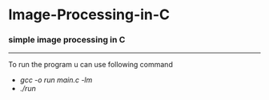 # Image-Processing-in-C
### simple image processing in C
<hr>
To run the program u can use following command<br>
<ul>
  <li><em>gcc -o run main.c -lm</em></li>
  <li><em>./run</em></li>
</ul>
